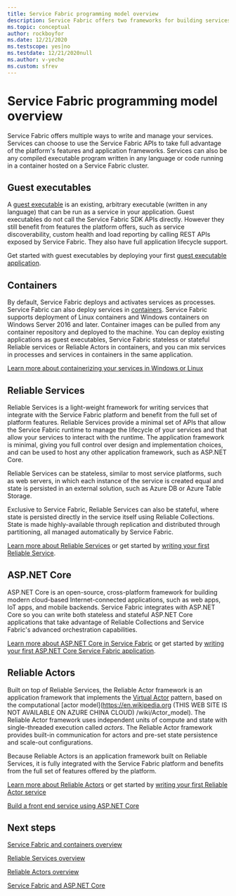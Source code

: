 ```yaml
---
title: Service Fabric programming model overview 
description: Service Fabric offers two frameworks for building services - the actor framework and the services framework. They offer distinct trade-offs in simplicity and control.
ms.topic: conceptual
author: rockboyfor
ms.date: 12/21/2020
ms.testscope: yes|no
ms.testdate: 12/21/2020null
ms.author: v-yeche
ms.custom: sfrev
---
```

# Service Fabric programming model overview

Service Fabric offers multiple ways to write and manage your services. Services can choose to use the Service Fabric APIs to take full advantage of the platform's features and application frameworks. Services can also be any compiled executable program written in any language or code running in a container hosted on a Service Fabric cluster.

## Guest executables

A [guest executable](service-fabric-guest-executables-introduction.md) is an existing, arbitrary executable (written in any language) that can be run as a service in your application. Guest executables do not call the Service Fabric SDK APIs directly. However they still benefit from features the platform offers, such as service discoverability, custom health and load reporting by calling REST APIs exposed by Service Fabric. They also have full application lifecycle support.

Get started with guest executables by deploying your first [guest executable application](service-fabric-deploy-existing-app.md).

## Containers

By default, Service Fabric deploys and activates services as processes. Service Fabric can also deploy services in [containers](service-fabric-containers-overview.md). Service Fabric supports deployment of Linux containers and Windows containers on Windows Server 2016 and later. Container images can be pulled from any container repository and deployed to the machine. You can deploy existing applications as guest executables, Service Fabric stateless or stateful Reliable services or Reliable Actors in containers, and you can mix services in processes and services in containers in the same application.

[Learn more about containerizing your services in Windows or Linux](./service-fabric-get-started-containers.md)

## Reliable Services

Reliable Services is a light-weight framework for writing services that integrate with the Service Fabric platform and benefit from the full set of platform features. Reliable Services provide a minimal set of APIs that allow the Service Fabric runtime to manage the lifecycle of your services and that allow your services to interact with the runtime. The application framework is minimal, giving you full control over design and implementation choices, and can be used to host any other application framework, such as ASP.NET Core.

Reliable Services can be stateless, similar to most service platforms, such as web servers, in which each instance of the service is created equal and state is persisted in an external solution, such as Azure DB or Azure Table Storage.

Exclusive to Service Fabric, Reliable Services can also be stateful, where state is persisted directly in the service itself using Reliable Collections. State is made highly-available through replication and distributed through partitioning, all managed automatically by Service Fabric.

[Learn more about Reliable Services](service-fabric-reliable-services-introduction.md) or get started by [writing your first Reliable Service](service-fabric-reliable-services-quick-start.md).

## ASP.NET Core

ASP.NET Core is an open-source, cross-platform framework for building modern cloud-based Internet-connected applications, such as web apps, IoT apps, and mobile backends. Service Fabric integrates with ASP.NET Core so you can write both stateless and stateful ASP.NET Core applications that take advantage of Reliable Collections and Service Fabric's advanced orchestration capabilities.

[Learn more about ASP.NET Core in Service Fabric](service-fabric-reliable-services-communication-aspnetcore.md) or get started by [writing your first ASP.NET Core Service Fabric application](service-fabric-tutorial-create-dotnet-app.md).

## Reliable Actors

Built on top of Reliable Services, the Reliable Actor framework is an application framework that implements the [Virtual Actor](https://research.microsoft.com/en-us/projects/orleans/) pattern, based on the computational [actor model](https://en.wikipedia.org (THIS WEB SITE IS NOT AVAILABLE ON AZURE CHINA CLOUD) /wiki/Actor_model). The Reliable Actor framework uses independent units of compute and state with single-threaded execution called *actors*. The Reliable Actor framework provides built-in communication for actors and pre-set state persistence and scale-out configurations.

Because Reliable Actors is an application framework built on Reliable Services, it is fully integrated with the Service Fabric platform and benefits from the full set of features offered by the platform.

[Learn more about Reliable Actors](service-fabric-reliable-actors-introduction.md) or get started by [writing your first Reliable Actor service](service-fabric-reliable-actors-get-started.md)

[Build a front end service using ASP.NET Core](service-fabric-reliable-services-communication-aspnetcore.md)

## Next steps

[Service Fabric and containers overview](service-fabric-containers-overview.md)

[Reliable Services overview](service-fabric-reliable-services-introduction.md)

[Reliable Actors overview](service-fabric-reliable-actors-introduction.md)

[Service Fabric and ASP.NET Core](service-fabric-reliable-services-communication-aspnetcore.md)



<!-- Update_Description: new article about service fabric choose framework -->
<!--NEW.date: 12/21/2020-->